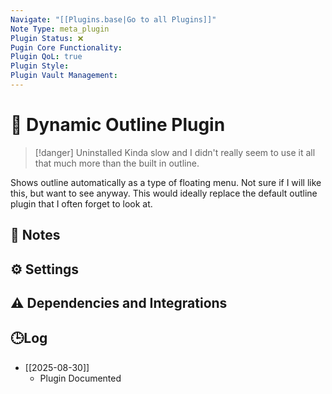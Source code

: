 ```yaml
---
Navigate: "[[Plugins.base|Go to all Plugins]]"
Note Type: meta_plugin
Plugin Status: ❌
Pugin Core Functionality:
Plugin QoL: true
Plugin Style:
Plugin Vault Management:
---
```

# 🔌 Dynamic Outline Plugin

> [!danger] Uninstalled
> Kinda slow and I didn't really seem to use it all that much more than the built in outline.

Shows outline automatically as a type of floating menu. Not sure if I will like this, but want to see anyway. This would ideally replace the default outline plugin that I often forget to look at.

## 📝 Notes

## ⚙️ Settings

## ⚠️ Dependencies and Integrations

## 🕒Log

- [[2025-08-30]]
	- Plugin Documented
